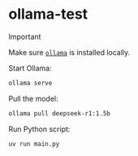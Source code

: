 # ollama-test

> [!IMPORTANT]
> Make sure [`ollama`](https://github.com/ollama/ollama) is installed locally.

Start Ollama:

```sh
ollama serve
```

Pull the model:

```sh
ollama pull deepseek-r1:1.5b
```

Run Python script:

```sh
uv run main.py
```
